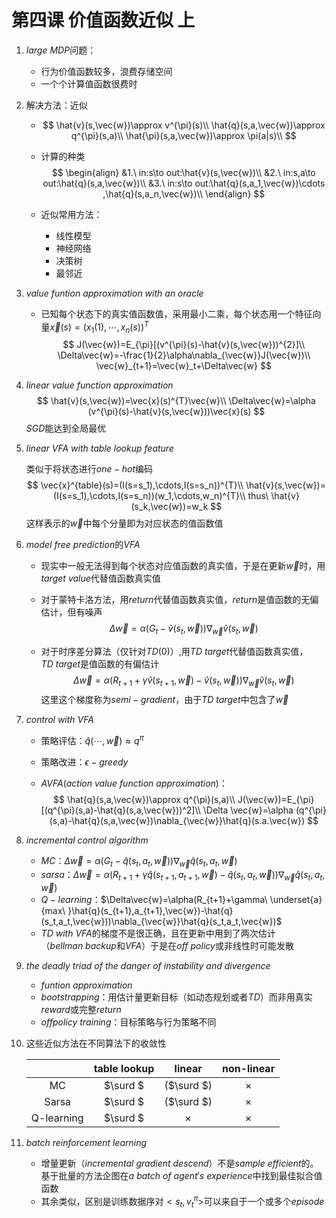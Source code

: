 # 第四课 价值函数近似 上

1. $large\ MDP$问题：

   * 行为价值函数较多，浪费存储空间
   * 一个个计算值函数很费时

2. 解决方法：近似

   * $$
     \hat{v}(s,\vec{w})\approx v^{\pi}(s)\\
     \hat{q}(s,a,\vec{w})\approx q^{\pi}(s,a)\\
     \hat{\pi}(s,a,\vec{w})\approx \pi(a|s)\\
     $$

   * 计算的种类
     $$
     \begin{align}
     &1.\ in:s\to out:\hat{v}(s,\vec{w})\\
     &2.\ in:s,a\to out:\hat{q}(s,a,\vec{w})\\
     &3.\ in:s\to out:\hat{q}(s,a_1,\vec{w})\cdots ,\hat{q}(s,a_n,\vec{w})\\
     \end{align}
     $$

   * 近似常用方法：

     * 线性模型
     * 神经网络
     * 决策树
     * 最邻近

3. $value\ funtion\ approximation\ with\ an\ oracle$

   * 已知每个状态下的真实值函数值，采用最小二乘，每个状态用一个特征向量$\vec{x}(s)=(x_1(1),\cdots,x_n(s))^{T}$
     $$
     J(\vec{w})=E_{\pi}[(v^{\pi}(s)-\hat{v}(s,\vec{w}))^{2}]\\
     \Delta\vec{w}=-\frac{1}{2}\alpha\nabla_{\vec{w}}J(\vec{w})\\
     \vec{w}_{t+1}=\vec{w}_t+\Delta\vec{w}
     $$

4. $linear\ value\ function\ approximation$
   $$
   \hat{v}(s,\vec{w})=\vec{x}(s)^{T}\vec{w}\\
   \Delta\vec{w}=\alpha (v^{\pi}(s)-\hat{v}(s,\vec{w}))\vec{x}(s)
   $$
   $SGD$能达到全局最优

5. $linear\ VFA\ with\ table\ lookup\ feature$

   类似于将状态进行$one-hot$编码
   $$
   \vec{x}^{table}(s)=(I(s=s_1),\cdots,I(s=s_n))^{T}\\
   \hat{v}(s,\vec{w})=(I(s=s_1),\cdots,I(s=s_n))(w_1,\cdots,w_n)^{T}\\
   thus\ \hat{v}(s_k,\vec{w})=w_k
   $$
   这样表示的$\vec{w}$中每个分量即为对应状态的值函数值

6. $model\ free\ prediction$的$VFA$

   * 现实中一般无法得到每个状态对应值函数的真实值，于是在更新$\vec{w}$时，用$target\ value$代替值函数真实值

   * 对于蒙特卡洛方法，用$return$代替值函数真实值，$return$是值函数的无偏估计，但有噪声 
     $$
     \Delta\vec{w}=\alpha(G_t-\hat{v}(s_t,\vec{w}))\nabla_{\vec{w}}\hat{v}(s_t,\vec{w})
     $$

   * 对于时序差分算法（仅针对$TD(0)$）,用$TD\ target$代替值函数真实值，$TD\ target$是值函数的有偏估计
     $$
     \Delta\vec{w}=\alpha(R_{t+1}+\gamma \hat{v}(s_{t+1},\vec{w})-\hat{v}(s_t,\vec{w}))\nabla_{\vec{w}}\hat{v}(s_t,\vec{w})
     $$
     这里这个梯度称为$semi-gradient$，由于$TD\ target$中包含了$\vec{w}$

7. $control\ with\ VFA$

   * 策略评估：$\hat{q}(\cdots,\vec{w})\approx q^{\pi}$

   * 策略改进：$\epsilon-greedy$

   * $AVFA(action\ value\ function\ approximation)$：
     $$
     \hat{q}(s,a,\vec{w})\approx q^{\pi}(s,a)\\
     J(\vec{w})=E_{\pi}[(q^{\pi}(s,a)-\hat{q}(s,a,\vec{w}))^2]\\
     \Delta \vec{w}=\alpha (q^{\pi}(s,a)-\hat{q}(s,a,\vec{w})\nabla_{\vec{w}}\hat{q}(s.a.\vec{w})
     $$

8. $incremental\ control\ algorithm$

   * $MC$：$\Delta\vec{w}=\alpha(G_t-\hat{q}(s_t,a_t,\vec{w}))\nabla_{\vec{w}}\hat{q}(s_t,a_t,\vec{w})$
   * $sarsa$：$\Delta\vec{w}=\alpha(R_{t+1}+\gamma \hat{q}(s_{t+1},a_{t+1},\vec{w})-\hat{q}(s_t,a_t,\vec{w}))\nabla_{\vec{w}}\hat{q}(s_t,a_t,\vec{w})$
   * $Q-learning$：$\Delta\vec{w}=\alpha(R_{t+1}+\gamma\ \underset{a}{max\ }\hat{q}(s_{t+1},a_{t+1},\vec{w})-\hat{q}(s_t,a_t,\vec{w}))\nabla_{\vec{w}}\hat{q}(s_t,a_t,\vec{w})$
   * $TD\ with\ VFA$的梯度不是很正确，且在更新中用到了两次估计（$bellman\ backup$和$VFA$）于是在$off\ policy$或非线性时可能发散

9. $the\ deadly\ triad\ of\ the\ danger\ of\ instability\ and\ divergence$

   * $funtion\ approximation$
   * $bootstrapping$：用估计量更新目标（如动态规划或者$TD$）而非用真实$reward$或完整$return$
   * $off policy\ training$：目标策略与行为策略不同

10. 这些近似方法在不同算法下的收敛性

    |            | table lookup |   linear   | non-linear |
    | :--------: | :----------: | :--------: | :--------: |
    |     MC     |   $\surd $   | ($\surd $) |  $\times$  |
    |   Sarsa    |   $\surd $   | ($\surd $) |  $\times$  |
    | Q-learning |   $\surd $   |  $\times$  |  $\times$  |

11. $batch\ reinforcement\ learning$

    * 增量更新（$incremental\ gradient\ descend$）不是$sample\ efficient$的。基于批量的方法企图在$a\ batch\ of\ agent's\ experience$中找到最佳拟合值函数
    * 其余类似，区别是训练数据序对$<s_t,v^{\pi}_{t}>$可以来自于一个或多个$episode$